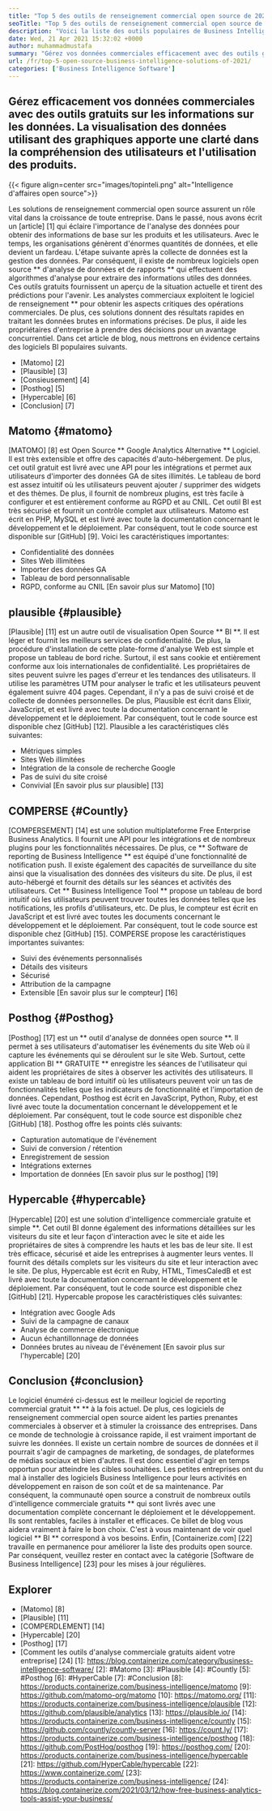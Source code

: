 ```yaml
---
title: "Top 5 des outils de renseignement commercial open source de 2021" 
seoTitle: "Top 5 des outils de renseignement commercial open source de 2021" 
description: "Voici la liste des outils populaires de Business Intelligence open source avec des fonctionnalités et une documentation riches. Ce sont Matomo, plausibles, compter et plus encore." 
date: Wed, 21 Apr 2021 15:32:02 +0000
author: muhammadmustafa
summary: "Gérez vos données commerciales efficacement avec des outils gratuits sur les informations sur les données. La visualisation des données utilisant des graphiques apporte une clarté dans la compréhension des utilisateurs et l'utilisation des produits." 
url: /fr/top-5-open-source-business-intelligence-solutions-of-2021/
categories: ['Business Intelligence Software']
---
```


## Gérez efficacement vos données commerciales avec des outils gratuits sur les informations sur les données. La visualisation des données utilisant des graphiques apporte une clarté dans la compréhension des utilisateurs et l'utilisation des produits.

{{< figure align=center src="images/topinteli.png" alt="Intelligence d'affaires open source">}}

Les solutions de renseignement commercial open source assurent un rôle vital dans la croissance de toute entreprise. Dans le passé, nous avons écrit un [article] [1] qui éclaire l'importance de l'analyse des données pour obtenir des informations de base sur les produits et les utilisateurs. Avec le temps, les organisations génèrent d'énormes quantités de données, et elle devient un fardeau. L'étape suivante après la collecte de données est la gestion des données. Par conséquent, il existe de nombreux logiciels open source ** d'analyse de données et de rapports ** qui effectuent des algorithmes d'analyse pour extraire des informations utiles des données. Ces outils gratuits fournissent un aperçu de la situation actuelle et tirent des prédictions pour l'avenir. Les analystes commerciaux exploitent le logiciel de renseignement ** pour obtenir les aspects critiques des opérations commerciales. De plus, ces solutions donnent des résultats rapides en traitant les données brutes en informations précises. De plus, il aide les propriétaires d'entreprise à prendre des décisions pour un avantage concurrentiel. Dans cet article de blog, nous mettrons en évidence certains des logiciels BI populaires suivants.
  * [Matomo] [2]
  * [Plausible] [3]
  * [Consieusement] [4]
  * [Posthog] [5]
  * [Hypercable] [6]
  * [Conclusion] [7]

## Matomo {#matomo}
[MATOMO] [8] est Open Source ** Google Analytics Alternative ** Logiciel. Il est très extensible et offre des capacités d'auto-hébergement. De plus, cet outil gratuit est livré avec une API pour les intégrations et permet aux utilisateurs d'importer des données GA de sites illimités. Le tableau de bord est assez intuitif où les utilisateurs peuvent ajouter / supprimer des widgets et des thèmes. De plus, il fournit de nombreux plugins, est très facile à configurer et est entièrement conforme au RGPD et au CNIL. Cet outil BI est très sécurisé et fournit un contrôle complet aux utilisateurs. Matomo est écrit en PHP, MySQL et est livré avec toute la documentation concernant le développement et le déploiement. Par conséquent, tout le code source est disponible sur [GitHub] [9].
Voici les caractéristiques importantes:
  * Confidentialité des données
  * Sites Web illimitées
  * Importer des données GA
  * Tableau de bord personnalisable
  * RGPD, conforme au CNIL
[En savoir plus sur Matomo] [10]

## plausible {#plausible}
[Plausible] [11] est un autre outil de visualisation Open Source ** BI **. Il est léger et fournit les meilleurs services de confidentialité. De plus, la procédure d'installation de cette plate-forme d'analyse Web est simple et propose un tableau de bord riche. Surtout, il est sans cookie et entièrement conforme aux lois internationales de confidentialité. Les propriétaires de sites peuvent suivre les pages d'erreur et les tendances des utilisateurs. Il utilise les paramètres UTM pour analyser le trafic et les utilisateurs peuvent également suivre 404 pages. Cependant, il n'y a pas de suivi croisé et de collecte de données personnelles. De plus, Plausible est écrit dans Elixir, JavaScript, et est livré avec toute la documentation concernant le développement et le déploiement. Par conséquent, tout le code source est disponible chez [GitHub] [12].
Plausible a les caractéristiques clés suivantes:
  * Métriques simples
  * Sites Web illimitées
  * Intégration de la console de recherche Google
  * Pas de suivi du site croisé
  * Convivial
[En savoir plus sur plausible] [13]

## COMPERSE {#Countly}
[COMPERSEMENT] [14] est une solution multiplateforme Free Enterprise Business Analytics. Il fournit une API pour les intégrations et de nombreux plugins pour les fonctionnalités nécessaires. De plus, ce ** Software de reporting de Business Intelligence ** est équipé d'une fonctionnalité de notification push. Il existe également des capacités de surveillance du site ainsi que la visualisation des données des visiteurs du site. De plus, il est auto-hébergé et fournit des détails sur les séances et activités des utilisateurs. Cet ** Business Intelligence Tool ** propose un tableau de bord intuitif où les utilisateurs peuvent trouver toutes les données telles que les notifications, les profils d'utilisateurs, etc. De plus, le compteur est écrit en JavaScript et est livré avec toutes les documents concernant le développement et le déploiement. Par conséquent, tout le code source est disponible chez [GitHub] [15].
COMPERSE propose les caractéristiques importantes suivantes:
  * Suivi des événements personnalisés
  * Détails des visiteurs
  * Sécurisé
  * Attribution de la campagne
  * Extensible
[En savoir plus sur le compteur] [16]

## Posthog {#Posthog}
[Posthog] [17] est un ** outil d'analyse de données open source **. Il permet à ses utilisateurs d'automatiser les événements du site Web où il capture les événements qui se déroulent sur le site Web. Surtout, cette application BI ** GRATUITE ** enregistre les séances de l'utilisateur qui aident les propriétaires de sites à observer les activités des utilisateurs. Il existe un tableau de bord intuitif où les utilisateurs peuvent voir un tas de fonctionnalités telles que les indicateurs de fonctionnalité et l'importation de données. Cependant, Posthog est écrit en JavaScript, Python, Ruby, et est livré avec toute la documentation concernant le développement et le déploiement. Par conséquent, tout le code source est disponible chez [GitHub] [18].
Posthog offre les points clés suivants:
  * Capturation automatique de l'événement
  * Suivi de conversion / rétention
  * Enregistrement de session
  * Intégrations externes
  * Importation de données
[En savoir plus sur le posthog] [19]

## Hypercable {#hypercable}
[Hypercable] [20] est une solution d'intelligence commerciale gratuite et simple **. Cet outil BI donne également des informations détaillées sur les visiteurs du site et leur façon d'interaction avec le site et aide les propriétaires de sites à comprendre les hauts et les bas de leur site. Il est très efficace, sécurisé et aide les entreprises à augmenter leurs ventes. Il fournit des détails complets sur les visiteurs du site et leur interaction avec le site. De plus, Hypercable est écrit en Ruby, HTML, TimesCaledB et est livré avec toute la documentation concernant le développement et le déploiement. Par conséquent, tout le code source est disponible chez [GitHub] [21].
Hypercable propose les caractéristiques clés suivantes:
  * Intégration avec Google Ads
  * Suivi de la campagne de canaux
  * Analyse de commerce électronique
  * Aucun échantillonnage de données
  * Données brutes au niveau de l'événement
[En savoir plus sur l'hypercable] [20]

## Conclusion {#conclusion}
Le logiciel énuméré ci-dessus est le meilleur logiciel de reporting commercial gratuit ** ** à la fois actuel. De plus, ces logiciels de renseignement commercial open source aident les parties prenantes commerciales à observer et à stimuler la croissance des entreprises. Dans ce monde de technologie à croissance rapide, il est vraiment important de suivre les données. Il existe un certain nombre de sources de données et il pourrait s'agir de campagnes de marketing, de sondages, de plateformes de médias sociaux et bien d'autres. Il est donc essentiel d'agir en temps opportun pour atteindre les cibles souhaitées. Les petites entreprises ont du mal à installer des logiciels Business Intelligence pour leurs activités en développement en raison de son coût et de sa maintenance. Par conséquent, la communauté open source a construit de nombreux outils d'intelligence commerciale gratuits ** qui sont livrés avec une documentation complète concernant le déploiement et le développement. Ils sont rentables, faciles à installer et efficaces. Ce billet de blog vous aidera vraiment à faire le bon choix. C'est à vous maintenant de voir quel logiciel ** BI ** correspond à vos besoins.
Enfin, [Containerize.com] [22] travaille en permanence pour améliorer la liste des produits open source. Par conséquent, veuillez rester en contact avec la catégorie [Software de Business Intelligence] [23] pour les mises à jour régulières.

## Explorer
  * [Matomo] [8]
  * [Plausible] [11]
  * [COMPERDLEMENT] [14]
  * [Hypercable] [20]
  * [Posthog] [17]
  * [Comment les outils d'analyse commerciale gratuits aident votre entreprise] [24]
[1]: https://blog.containerize.com/category/business-intelligence-software/
[2]: #Matomo
[3]: #Plausible
[4]: #Countly
[5]: #Posthog
[6]: #HyperCable
[7]: #Conclusion
[8]: https://products.containerize.com/business-intelligence/matomo
[9]: https://github.com/matomo-org/matomo
[10]: https://matomo.org/
[11]: https://products.containerize.com/business-intelligence/plausible
[12]: https://github.com/plausible/analytics
[13]: https://plausible.io/
[14]: https://products.containerize.com/business-intelligence/countly
[15]: https://github.com/countly/countly-server
[16]: https://count.ly/
[17]: https://products.containerize.com/business-intelligence/posthog
[18]: https://github.com/PostHog/posthog
[19]: https://posthog.com/
[20]: https://products.containerize.com/business-intelligence/hypercable
[21]: https://github.com/HyperCable/hypercable
[22]: https://www.containerize.com/
[23]: https://products.containerize.com/business-intelligence/
[24]: https://blog.containerize.com/2021/03/12/how-free-business-analytics-tools-assist-your-business/
